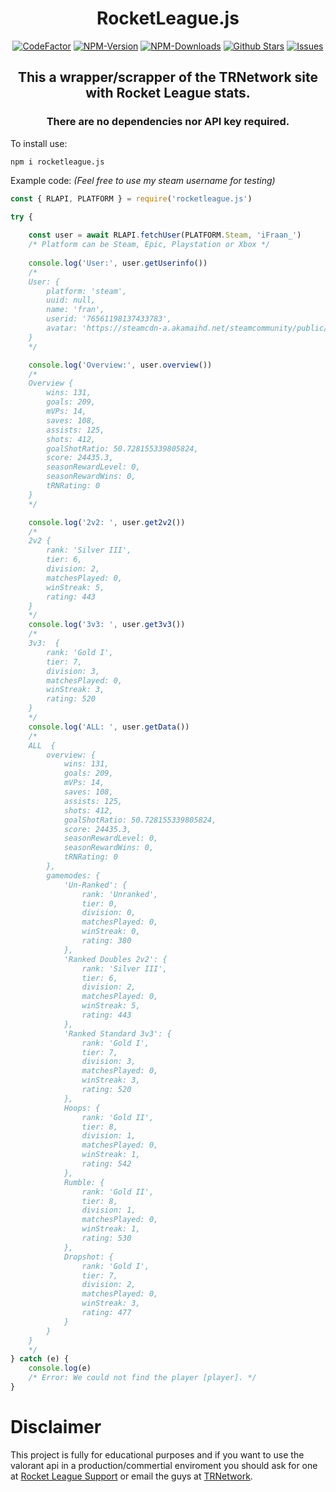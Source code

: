 <div align="center">
	<h1>RocketLeague.js</h1>
	<a href="https://www.codefactor.io/repository/github/ifraan/rocketleague.js"><img src="https://www.codefactor.io/repository/github/ifraan/rocketleague.js/badge" alt="CodeFactor" /></a>
	<a href="https://www.npmjs.com/package/rocketleague.js"><img src="https://badgen.net/npm/v/rocketleague.js?color=blue" alt="NPM-Version"/></a>
	<a href="https://www.npmjs.com/package/rocketleague.js"><img src="https://badgen.net/npm/dt/rocketleague.js?color=blue" alt="NPM-Downloads"/></a>
	<a href="https://github.com/iFraan/rocketleague.js"><img src="https://badgen.net/github/stars/iFraan/rocketleague.js?color=yellow" alt="Github Stars"/></a>
	<a href="https://github.com/iFraan/rocketleague.js/issues"><img src="https://badgen.net/github/open-issues/iFraan/rocketleague.js?color=green" alt="Issues"/></a>
	<h2>This a wrapper/scrapper of the TRNetwork site with <b>Rocket League</b> stats.</h2>
	<h3>There are no dependencies nor API key required.</h3>
</div>

To install use:
```shell
npm i rocketleague.js
```


Example code: _(Feel free to use my steam username for testing)_
```js
const { RLAPI, PLATFORM } = require('rocketleague.js')

try {
	
	const user = await RLAPI.fetchUser(PLATFORM.Steam, 'iFraan_')
	/* Platform can be Steam, Epic, Playstation or Xbox */
	
	console.log('User:', user.getUserinfo())
	/*
	User: {
		platform: 'steam',
		uuid: null,
		name: 'fran',
		userid: '76561198137433783',
		avatar: 'https://steamcdn-a.akamaihd.net/steamcommunity/public/images/avatars/b5/b5ac48b867b9ac1935fc564eaf1b43e8ac326e24_full.jpg'
	}
	*/

	console.log('Overview:', user.overview())
	/*
	Overview {
		wins: 131,
		goals: 209,
		mVPs: 14,
		saves: 108,
		assists: 125,
		shots: 412,
		goalShotRatio: 50.728155339805824,
		score: 24435.3,
		seasonRewardLevel: 0,
		seasonRewardWins: 0,
		tRNRating: 0
	}
	*/

	console.log('2v2: ', user.get2v2())
	/*
	2v2 {
		rank: 'Silver III',
		tier: 6,
		division: 2,
		matchesPlayed: 0,
		winStreak: 5,
		rating: 443
	}
	*/
	console.log('3v3: ', user.get3v3())
	/*
	3v3:  {
		rank: 'Gold I',
		tier: 7,
		division: 3,
		matchesPlayed: 0,
		winStreak: 3,
		rating: 520
	}
	*/
	console.log('ALL: ', user.getData())
	/* 
	ALL  {
		overview: {
			wins: 131,
			goals: 209,
			mVPs: 14,
			saves: 108,
			assists: 125,
			shots: 412,
			goalShotRatio: 50.728155339805824,
			score: 24435.3,
			seasonRewardLevel: 0,
			seasonRewardWins: 0,
			tRNRating: 0
		},
		gamemodes: {
			'Un-Ranked': {
				rank: 'Unranked',
				tier: 0,
				division: 0,
				matchesPlayed: 0,
				winStreak: 0,
				rating: 380
			},
			'Ranked Doubles 2v2': {
				rank: 'Silver III',
				tier: 6,
				division: 2,
				matchesPlayed: 0,
				winStreak: 5,
				rating: 443
			},
			'Ranked Standard 3v3': {
				rank: 'Gold I',
				tier: 7,
				division: 3,
				matchesPlayed: 0,
				winStreak: 3,
				rating: 520
			},
			Hoops: {
				rank: 'Gold II',
				tier: 8,
				division: 1,
				matchesPlayed: 0,
				winStreak: 1,
				rating: 542
			},
			Rumble: {
				rank: 'Gold II',
				tier: 8,
				division: 1,
				matchesPlayed: 0,
				winStreak: 1,
				rating: 530
			},
			Dropshot: {
				rank: 'Gold I',
				tier: 7,
				division: 2,
				matchesPlayed: 0,
				winStreak: 3,
				rating: 477
			}
		}
	}
	*/
} catch (e) {
	console.log(e)
	/* Error: We could not find the player [player]. */
}
```
# Disclaimer
This project is fully for educational purposes and if you want to use the valorant api in a production/commertial enviroment you should ask for one at [Rocket League Support](https://support.rocketleague.com/hc/en-us) or email the guys at [TRNetwork](https://tracker.gg/).